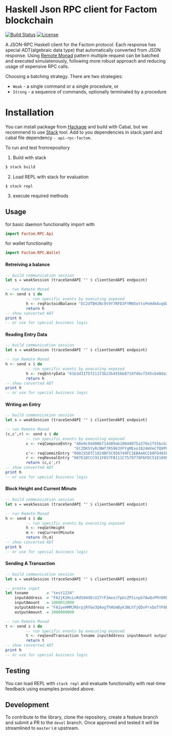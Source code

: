 # Haskell Json RPC client for Factom blockchain

[![Build Status](https://travis-ci.com/kompendium-llc/api-rpc-factom.svg?branch=master)](https://travis-ci.com/kompendium-llc/api-rpc-factom)
[![License](https://img.shields.io/badge/license-MIT-blue.svg)](https://github.com/kompendium-llc/api-rpc-factom/blob/master/LICENSE)

A JSON-RPC Haskell client for the Factom protocol. Each response has special ADT(algebraic data type) that automatically converted from JSON response. Using [Remote Monad](https://ku-fpg.github.io/files/Gill-15-RemoteMonad.pdf) pattern multiple request can be batched and executed simulatenously, following more robust approach and reducing usage of expensive RPC calls.

Choosing a batching strategy. There are two strategies:
- `Weak`   - a single command or a single procedure, or
- `Strong` - a sequence of commands, optionally terminated by a procedure

# Installation

You can install package from [Hackage](https://hackage.haskell.org/package/api-rpc-factom) and build with Cabal, but we recommend to use [Stack](https://haskellstack.org) tool. Add to you dependencies in stack.yaml and cabal file dependency `- api-rpc-factom`.

To run and test fromrepository

1. Build with stack
```bash
$ stack build
```
2. Load REPL with stack for evaluation
```
$ stack repl
```

3. execute required methods

## Usage

for basic daemon functionality import with

```haskell
import Factom.RPC.Api
```

for wallet functionality


```haskell
import Factom.RPC.Wallet
```

#### Retreiving a balance
```haskell
-- build communication session
let s = weakSession (traceSendAPI "" $ clientSendAPI endpoint)

-- run Remote Monad
h <- send s $ do
         -- run specific events by executing exposed
         h <- reqFactoidBalance "EC2dTBH2Nc9t9Y7RFD3FYMN5ottoPeHdk6xqUWEc6eHVoBPj6CmHx"
         return h
-- show converted ADT
print h
-- or use for special business logic
```

#### Reading Entry Data
```haskell
-- build communication session
let s = weakSession (traceSendAPI "" $ clientSendAPI endpoint)

-- run Remote Monad
h <- send s $ do
         -- run specific events by executing exposed
         h <- reqEntryData "61b3d3175f211f3b23b455bb8710fdbcf545cb40da397d9e20b26eca31c389a6"
         return h
-- show converted ADT
print h
-- or use for special business logic
```

#### Writing an Entry
```haskell
-- build communication session
let s = weakSession (traceSendAPI "" $ clientSendAPI endpoint)

-- run Remote Monad
(c,c',r) <- send s $ do
         -- run specific events by executing exposed
         c <- reqComposeEntry "48e0c94d00bf14d89ab10044075a370e1f55bcb28b2ff16206d865e192827645"
                              "EC2DKSYyRcNWf7RS963VFYgMExo1824HVeCfQ9PGPmNzwrcmgm2r"
         c'<- reqCommitEntry "00015507C1024BF5C956749FC3EBA4ACC60FD485FB100E601070A44FCCE54FF358D60669854734013B6A27BCCEB6A42D62A3A8D02A6F0D73653215771DE243A63AC048A18B59DA29F4CBD953E6EBE684D693FDCA270CE231783E8ECC62D630F983CD59E559C6253F84D1F54C8E8D8665D493F7B4A4C1864751E3CDEC885A64C2144E0938BF648A00"
         r <- reqRevealEntry "007E18CCC911F057FB111C7570778F6FDC51E189F35A6E6DA683EC2A264443531F000E0005746573745A0005746573745A48656C6C6F20466163746F6D21"
         return (c,c',r)
-- show converted ADT
print h
-- or use for special business logic
```

#### Block Height and Current Minute

```haskell
-- build communication session
let s = weakSession (traceSendAPI "" $ clientSendAPI endpoint)

-- run Remote Monad
h <- send s $ do
         -- run specific events by executing exposed
         h <- reqGetHeight
         m <- reqCurrentMinute
         return (h,m)
-- show converted ADT
print h
-- or use for special business logic
```

#### Sending A Transaction

```haskell
-- build communication session
let s = weakSession (traceSendAPI "" $ clientSendAPI endpoint)

-- preate input
let txname        = "test1234"
    inputAddress  = "FA2jK2HcLnRdS94dEcU27rF3meoJfpUcZPSinpb7AwQvPRY6RL1Q"
    inputAmount   = 1000012000
    outputAddress = "FA2yeHMMJR6rpjRYGe3Q4ogThHUmByk3WLhTjQDvPrxDoTYF8BbC"
    outputAmount  = 1000000000

-- run Remote Monad
t <- send s $ do
         -- run specific events by executing exposed
         t <- reqSendTransaction txname inputAddress inputAmount outputAddress outputAmount
         return t
-- show converted ADT
print h
-- or use for special business logic
```

## Testing

You can load REPL with `stack repl` and evaluate functionality with real-time feedback using examples provided above.

## Development

To contribute to the library, clone the repository, create a feature branch and submit a PR to the `devel` branch. Once approved and tested it will be streamlined to `master` i.e upstream.
